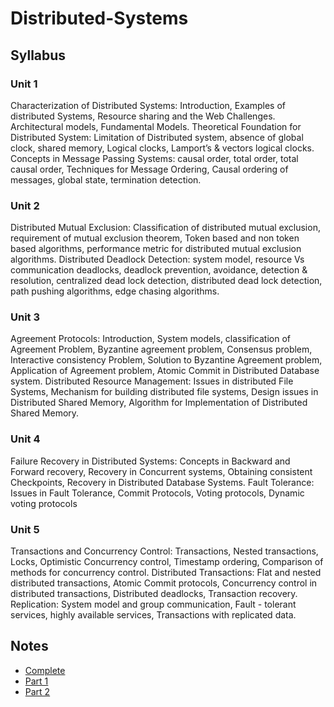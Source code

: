 # Distributed-Systems
## Syllabus

### Unit 1
Characterization of Distributed Systems: Introduction, Examples of distributed Systems, Resource sharing and the Web Challenges. Architectural models, Fundamental Models. Theoretical Foundation for Distributed System: Limitation of Distributed system, absence of global clock, shared memory, Logical clocks, Lamport’s & vectors logical clocks. Concepts in Message Passing Systems: causal order, total order, total causal order, Techniques for Message Ordering, Causal ordering of messages, global state, termination detection.

### Unit 2
Distributed Mutual Exclusion: Classification of distributed mutual exclusion, requirement of mutual exclusion theorem, Token based and non token based algorithms, performance metric for distributed mutual exclusion algorithms. Distributed Deadlock Detection: system model, resource Vs communication deadlocks, deadlock prevention, avoidance, detection & resolution, centralized dead lock detection, distributed dead lock detection, path pushing algorithms, edge chasing algorithms.

### Unit 3
Agreement Protocols: Introduction, System models, classification of Agreement Problem, Byzantine agreement problem, Consensus problem, Interactive consistency Problem, Solution to Byzantine Agreement problem, Application of Agreement problem, Atomic Commit in Distributed Database system. Distributed Resource Management: Issues in distributed File Systems, Mechanism for building distributed file systems, Design issues in Distributed Shared Memory, Algorithm for Implementation of Distributed Shared Memory.

### Unit 4
Failure Recovery in Distributed Systems: Concepts in Backward and Forward recovery, Recovery in Concurrent systems, Obtaining consistent Checkpoints, Recovery in Distributed Database Systems. Fault Tolerance: Issues in Fault Tolerance, Commit Protocols, Voting protocols, Dynamic voting protocols

### Unit 5
Transactions and Concurrency Control: Transactions, Nested transactions, Locks, Optimistic Concurrency control, Timestamp ordering, Comparison of methods for concurrency control. Distributed Transactions: Flat and nested distributed transactions, Atomic Commit protocols, Concurrency control in distributed transactions, Distributed deadlocks, Transaction recovery. Replication: System model and group communication, Fault - tolerant services, highly available services, Transactions with replicated data.

## Notes
- [Complete](https://1drv.ms/b/s!AoixCpXVn3WwgR7cx9MwDpcPcfUR)
- [Part 1](https://1drv.ms/b/s!AoixCpXVn3WwgQiuQp9Gm90ZVyAK)
- [Part 2](https://1drv.ms/b/s!AoixCpXVn3WwgQmhZUVxqJOInVQC)
